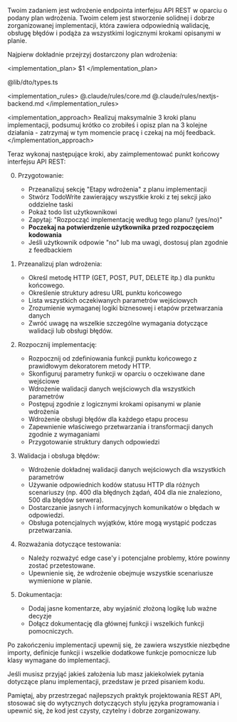 Twoim zadaniem jest wdrożenie endpointa interfejsu API REST w oparciu o podany plan wdrożenia. Twoim celem jest stworzenie solidnej i dobrze zorganizowanej implementacji, która zawiera odpowiednią walidację, obsługę błędów i podąża za wszystkimi logicznymi krokami opisanymi w planie.

Najpierw dokładnie przejrzyj dostarczony plan wdrożenia:

<implementation_plan>
$1
</implementation_plan>

<types>
@lib/dto/types.ts
</types>

<implementation_rules>
@.claude/rules/core.md @.claude/rules/nextjs-backend.md
</implementation_rules>

<implementation_approach>
Realizuj maksymalnie 3 kroki planu implementacji, podsumuj krótko co zrobiłeś i opisz plan na 3 kolejne działania - zatrzymaj w tym momencie pracę i czekaj na mój feedback.
</implementation_approach>

Teraz wykonaj następujące kroki, aby zaimplementować punkt końcowy interfejsu API REST:

0. Przygotowanie:
    - Przeanalizuj sekcję "Etapy wdrożenia" z planu implementacji
    - Stwórz TodoWrite zawierający wszystkie kroki z tej sekcji jako oddzielne taski
    - Pokaż todo list użytkownikowi
    - Zapytaj: "Rozpocząć implementację według tego planu? (yes/no)"
    - **Poczekaj na potwierdzenie użytkownika przed rozpoczęciem kodowania**
    - Jeśli użytkownik odpowie "no" lub ma uwagi, dostosuj plan zgodnie z feedbackiem

1. Przeanalizuj plan wdrożenia:
    - Określ metodę HTTP (GET, POST, PUT, DELETE itp.) dla punktu końcowego.
    - Określenie struktury adresu URL punktu końcowego
    - Lista wszystkich oczekiwanych parametrów wejściowych
    - Zrozumienie wymaganej logiki biznesowej i etapów przetwarzania danych
    - Zwróć uwagę na wszelkie szczególne wymagania dotyczące walidacji lub obsługi błędów.

2. Rozpocznij implementację:
    - Rozpocznij od zdefiniowania funkcji punktu końcowego z prawidłowym dekoratorem metody HTTP.
    - Skonfiguruj parametry funkcji w oparciu o oczekiwane dane wejściowe
    - Wdrożenie walidacji danych wejściowych dla wszystkich parametrów
    - Postępuj zgodnie z logicznymi krokami opisanymi w planie wdrożenia
    - Wdrożenie obsługi błędów dla każdego etapu procesu
    - Zapewnienie właściwego przetwarzania i transformacji danych zgodnie z wymaganiami
    - Przygotowanie struktury danych odpowiedzi

3. Walidacja i obsługa błędów:
    - Wdrożenie dokładnej walidacji danych wejściowych dla wszystkich parametrów
    - Używanie odpowiednich kodów statusu HTTP dla różnych scenariuszy (np. 400 dla błędnych żądań, 404 dla nie znaleziono, 500 dla błędów serwera).
    - Dostarczanie jasnych i informacyjnych komunikatów o błędach w odpowiedzi.
    - Obsługa potencjalnych wyjątków, które mogą wystąpić podczas przetwarzania.

4. Rozważania dotyczące testowania:
    - Należy rozważyć edge case'y i potencjalne problemy, które powinny zostać przetestowane.
    - Upewnienie się, że wdrożenie obejmuje wszystkie scenariusze wymienione w planie.

5. Dokumentacja:
    - Dodaj jasne komentarze, aby wyjaśnić złożoną logikę lub ważne decyzje
    - Dołącz dokumentację dla głównej funkcji i wszelkich funkcji pomocniczych.

Po zakończeniu implementacji upewnij się, że zawiera wszystkie niezbędne importy, definicje funkcji i wszelkie dodatkowe funkcje pomocnicze lub klasy wymagane do implementacji.

Jeśli musisz przyjąć jakieś założenia lub masz jakiekolwiek pytania dotyczące planu implementacji, przedstaw je przed pisaniem kodu.

Pamiętaj, aby przestrzegać najlepszych praktyk projektowania REST API, stosować się do wytycznych dotyczących stylu języka programowania i upewnić się, że kod jest czysty, czytelny i dobrze zorganizowany.